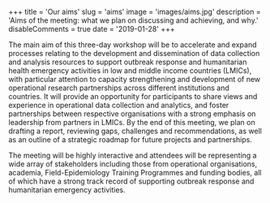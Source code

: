 +++
title = 'Our aims'
slug = 'aims'
image = 'images/aims.jpg'
description = 'Aims of the meeting: what we plan on discussing and achieving, and why.'
disableComments = true
date = '2019-01-28'
+++

The main aim of this three-day workshop will be to accelerate and expand
processes relating to the development and dissemination of data collection and
analysis resources to support outbreak response and humanitarian health
emergency activities in low and middle income countries (LMICs), with particular
attention to capacity strengthening and development of new operational research partnerships
across different institutions and countries. It will provide an opportunity for
participants to share views and experience in operational data collection and
analytics, and foster partnerships between respective organisations with a
strong emphasis on leadership from partners in LMICs. By the end of this
meeting, we plan on drafting a report, reviewing gaps, challenges and
recommendations, as well as an outline of a strategic roadmap for future
projects and partnerships.


The meeting will be highly interactive and attendees will be representing a wide
array of stakeholders including those from operational organisations, academia,
Field-Epidemiology Training Programmes and funding bodies, all of which have a
strong track record of supporting outbreak response and humanitarian emergency
activities.

